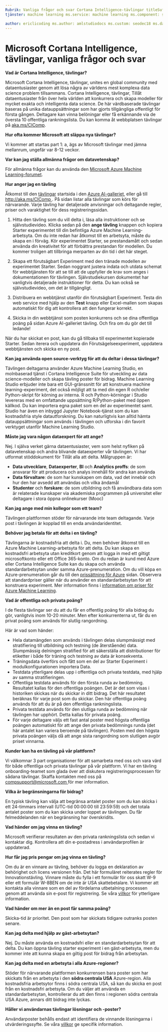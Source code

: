 ```yaml
---
Rubrik: Vanliga frågor och svar Cortana Intelligence-tävlingar titleSuffix: Beskrivning av Azure Machine Learning Studio: Vanliga frågor om Microsoft Cortana Intelligence, tävlingar.
tjänster: machine learning ms.service: machine learning ms.component: studio ms.topic: artikel

author: ericlicoding ms.author: amlstudiodocs ms.custom: seodec18 ms.date: 12/18/2017
---
```

# <a name="microsoft-cortana-intelligence-competitions-faq"></a>Microsoft Cortana Intelligence, tävlingar, vanliga frågor och svar
**Vad är Cortana Intelligence, tävlingar?**

Microsoft Cortana Intelligence, tävlingar, unites en global community med dataentusiaster genom att lösa några av världens mest komplexa data science problem tillsammans. Cortana Intelligence, tävlingar, Tillåt dataentusiaster från över hela världen att konkurrera och skapa modeller för mycket exakta och intelligenta data science. De här värdbaserade tävlingar baseras på unika datauppsättningar som har gjorts tillgängliga offentligt för första gången. Deltagare kan vinna belöningar eller få erkännande via de översta 10 offentliga rankningslista. Du kan komma åt webbplatsen tävlingar på [aka.ms/CIComp](https://aka.ms/CIComp).

**Hur ofta kommer Microsoft att släppa nya tävlingar?**

Vi kommer att startas part 1: a, ägs av Microsoft tävlingar med jämna mellanrum, ungefär var 8-12 veckor. 

**Var kan jag ställa allmänna frågor om datavetenskap?**

För allmänna frågor kan du använda den [Microsoft Azure Machine Learning-forumet](https://social.msdn.microsoft.com/forums/azure/home?forum=MachineLearning).

**Hur anger jag en tävling**

Åtkomst till den [tävlingar](https://gallery.cortanaintelligence.com/competitions) startsida i den [Azure AI-galleriet](https://gallery.cortanaintelligence.com/), eller gå till [ http://aka.ms/CIComp ](https://aka.ms/CIComp). På sidan listar alla tävlingar som körs för närvarande. Varje tävling har detaljerade anvisningar och deltagande regler, priser och varaktighet för dess registreringssidan.

1. Hitta den tävling som du vill delta i, läsa alla instruktioner och se självstudievideo. Klicka sedan på den **ange tävling** knappen och kopiera Starter experimentet till din befintliga Azure Machine Learning-arbetsyta. Om du inte redan har åtkomst till en arbetsyta, måste du skapa en i förväg. Kör experimentet Starter, se prestandamått och sedan använda din kreativitet för att förbättra prestandan för modellen. Du kommer troligen att tillbringa merparten av din tid i det här steget.   

2. Skapa ett förutsägbart Experiment med den tränade modellen av experimentet Starter. Sedan noggrant justera indata och utdata schemat för webbtjänsten för att se till att de uppfyller de krav som anges i dokumentationen för tävlingen. Självstudiekursen dokumentet har vanligtvis detaljerade instruktioner för detta. Du kan också se självstudievideo, om det är tillgängligt.   

3. Distribuera en webbtjänst utanför din förutsägbart Experiment. Testa din web service med hjälp av den **Test** knapp eller Excel-mallen som skapas automatiskt för dig att kontrollera att den fungerar korrekt.   

4. Skicka in din webbtjänst som posten konkurrens och se dina offentliga poäng på sidan Azure AI-galleriet tävling. Och fira om du gör det till ledande!  

När du har skickat en post, kan du gå tillbaka till experimentet kopierade Starter. Sedan iterera och uppdatera din Förutsägelseexperiment, uppdatera webbtjänsten och skicka en ny post.   

**Kan jag använda open source-verktyg för att du deltar i dessa tävlingar?**

Tävlingen deltagarna använder Azure Machine Learning Studio, en molnbaserad tjänst i Cortana Intelligence Suite för utveckling av data science-modeller och skapa tävling poster för bidrag. Machine Learning Studio erbjuder inte bara ett GUI-gränssnitt för att konstruera machine learning-experiment, det också möjligt att ta med din egen R och/eller Python-skript för körning av interna. R och Python-körningar i Studio levereras med en omfattande uppsättning R/Python-paket med öppen källkod. Du kan importera egna paket som en del av experimentet samt. Studio har även en inbyggd Jupyter Notebook-tjänst som du kan kostnadsfria style datautforskning. Du kan naturligtvis kan alltid hämta datauppsättningar som används i tävlingen och utforska i din favorit verktyget utanför Machine Learning Studio. 

**Måste jag vara någon dataexpert för att ange?**

Nej. I själva verket gärna dataentusiaster, vem som helst nyfiken på datavetenskap och andra blivande dataexperter vår tävlingen. Vi har utformat stöddokument för Tillåt alla att delta. Målgruppen är:

* **Data utvecklare**, **Dataexperter**, **BI** och **Analytics proffs**: de som ansvarar för att producera och analys innehåll för andra kan använda
* **Data förvaltare**: de som har kunskapen om data, vad det innebär och hur den har avsedd att användas och vilka ändamål
* **Studenter** och **forskare:** de som utbildning och få användbara data som är relaterade kunskaper via akademiska programmen på universitet eller deltagare i stora öppna onlinekurser (Mooc)

**Kan jag ange med min kollegor som ett team?**

Tävlingen plattformen stöder för närvarande inte team deltagande. Varje post i tävlingen är kopplad till en enda användaridentitet. 

**Behöver jag betala för att delta i en tävling?**

Tävlingarna är kostnadsfria att delta i. Du, men behöver åtkomst till en Azure Machine Learning-arbetsyta för att delta. Du kan skapa en kostnadsfri arbetsyta utan kreditkort genom att logga in med ett giltigt microsoftkonto eller ett Office 365-konto. Om du redan är kund med Azure eller Cortana Intelligence Suite kan du skapa och använda standardarbetsytan under samma Azure-prenumeration. Om du vill köpa en Azure-prenumeration går du till den [prissättning för Azure](https://azure.microsoft.com/pricing) sidan. Observera att standardpriser gäller när du använder en standardarbetsytan för att konstruera experiment. Mer information finns i [information om priser för Azure Machine Learning](https://azure.microsoft.com/pricing/details/machine-learning/). 



**Vad är offentliga och privata poäng?**

I de flesta tävlingar ser du att du får en offentlig poäng för alla bidrag du gör, vanligtvis inom 10-20 minuter. Men efter konkurrenterna ut, får du en privat poäng som används för slutlig rangordning. 

Här är vad som händer:

* Hela datamängden som används i tävlingen delas slumpmässigt med stratifiering till utbildning och testning (de återstående) data. Slumpmässig delningen stratified för att säkerställa att distributioner för etiketter i både för träning och testning av data är konsekventa.
* Träningsdata överförs och fått som en del av Starter Experiment i modulkonfigurationen importera Data.
* Testdata ytterligare delas upp i offentliga och privata testdata, med hjälp av samma stratifieringen.
* Offentliga testdata används för den första runda av bedömning. Resultatet kallas för den offentliga poängen. Det är det som visas i historiken skickas när du skickar in ditt bidrag. Det här resultatet beräknas för varje post som du skickar. Den här offentliga poäng används för att du är på den offentliga rankningslista.
* Privata testdata används för den slutliga runda av bedömning när tävlingen har upphört. Detta kallas för privata poäng. 
* För varje deltagare väljs ett fast antal poster med högsta offentliga poängen automatiskt för att ange den privata bedömnings runda (det här antalet kan variera beroende på tävlingen). Posten med den högsta privata poängen väljs då att ange sista rangordning som slutligen avgör priset vinnarna.  

**Kunder kan ha en tävling på vår plattform?**

Vi välkomnar 3 part organisationer för att samarbeta med oss och vara värd för både offentliga och privata tävlingar på vår plattform. Vi har en tävling onboarding-teamet som glada över att diskutera registreringsprocessen för sådana tävlingar.  Skaffa kontakten med oss på [ compsupport@microsoft.com ](mailto:compsupport@microsoft.com) för mer information. 

**Vilka är begränsningarna för bidrag?**

En typisk tävling kan välja att begränsa antalet poster som du kan skicka i ett 24-timmars intervall (UTC-tid 00:00:00 till 23:59:59) och det totala antalet poster som du kan skicka under loppet av tävlingen. Du får felmeddelanden när en begränsning har överskridits. 

**Vad händer om jag vinna en tävling?**

Microsoft verifierar resultaten av den privata rankningslista och sedan vi kontaktar dig. Kontrollera att din e-postadress i användarprofilen är uppdaterad.

**Hur får jag pris pengar om jag vinna en tävling?**

Om du är en vinnare av tävling, behöver du logga en deklaration av behörighet och licens versionen från. Det här formuläret reiterates regler för Innovationstävling. Vinnare måste du fylla i ett formulär för oss skatt W-9 eller ett formulär W-8BEN om de inte är USA skattebetalare. Vi kommer att kontakta alla vinnare som en del av fördelarna utbetalning processen genom att använda sin e-post för registrering. Se våra [villkor](https://aka.ms/comptermsandconditions) för ytterligare information.

**Vad händer om mer än en post får samma poäng?**

Skicka-tid är prioritet. Den post som har skickats tidigare outranks posten senare.

**Kan jag delta med hjälp av gäst-arbetsytan?**

Nej. Du måste använda en kostnadsfri eller en standardarbetsytan för att delta. Du kan öppna tävling starter experiment i en gäst-arbetsyta, men du kommer inte att kunna skapa en giltig post för bidrag från arbetsytan. 

**Kan jag delta med en arbetsyta i alla Azure-regioner?**

Stöder för närvarande plattformen konkurrensen bara poster som har skickats från en arbetsyta i den **södra centrala USA** Azure-region. Alla kostnadsfria arbetsytor finns i södra centrala USA, så kan du skicka en post från en kostnadsfri arbetsyta. Om du väljer att använda en standardarbetsytan, kontrollerar du att den finns i regionen södra centrala USA Azure, annars ditt bidrag inte lyckas. 

**Håller vi användarnas tävlingar lösningar och -poster?**

Användarposter behålls endast att identifiera de vinnande lösningarna i utvärderingssyfte. Se våra [villkor](https://aka.ms/comptermsandconditions) ge specifik information.

